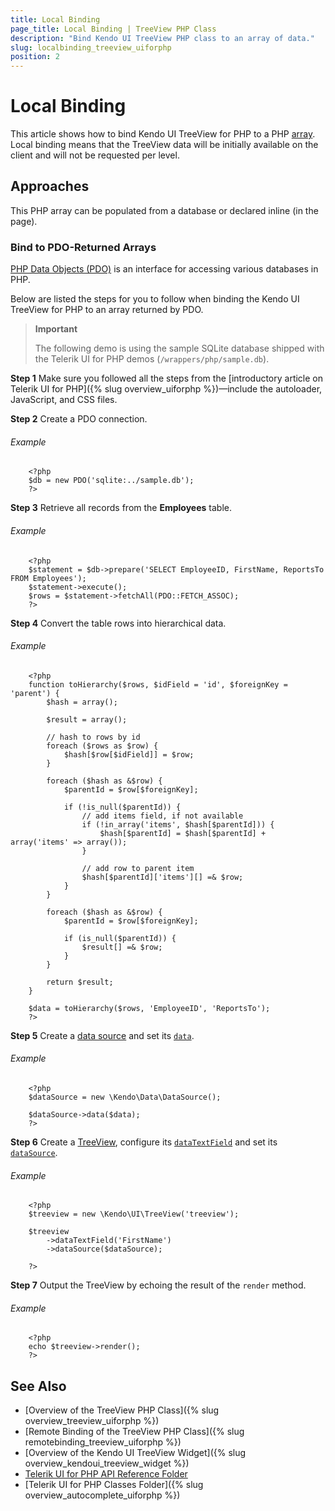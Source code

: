 ```yaml
---
title: Local Binding
page_title: Local Binding | TreeView PHP Class
description: "Bind Kendo UI TreeView PHP class to an array of data."
slug: localbinding_treeview_uiforphp
position: 2
---
```


# Local Binding

This article shows how to bind Kendo UI TreeView for PHP to a PHP [array](http://php.net/manual/en/language.types.array.php). Local binding means that the TreeView data will be initially available on the client and will not be requested per level.

## Approaches

This PHP array can be populated from a database or declared inline (in the page).

### Bind to PDO-Returned Arrays

[PHP Data Objects (PDO)](http://www.php.net/manual/en/intro.pdo.php) is an interface for accessing various databases in PHP.

Below are listed the steps for you to follow when binding the Kendo UI TreeView for PHP to an array returned by PDO.

> **Important**
>
> The following demo is using the sample SQLite database shipped with the Telerik UI for PHP demos (`/wrappers/php/sample.db`).

**Step 1** Make sure you followed all the steps from the [introductory article on Telerik UI for PHP]({% slug overview_uiforphp %})&mdash;include the autoloader, JavaScript, and CSS files.

**Step 2** Create a PDO connection.

###### Example

        <?php
        $db = new PDO('sqlite:../sample.db');
        ?>

**Step 3** Retrieve all records from the **Employees** table.

###### Example

        <?php
        $statement = $db->prepare('SELECT EmployeeID, FirstName, ReportsTo FROM Employees');
        $statement->execute();
        $rows = $statement->fetchAll(PDO::FETCH_ASSOC);
        ?>

**Step 4** Convert the table rows into hierarchical data.

###### Example

        <?php
        function toHierarchy($rows, $idField = 'id', $foreignKey = 'parent') {
            $hash = array();

            $result = array();

            // hash to rows by id
            foreach ($rows as $row) {
                $hash[$row[$idField]] = $row;
            }

            foreach ($hash as &$row) {
                $parentId = $row[$foreignKey];

                if (!is_null($parentId)) {
                    // add items field, if not available
                    if (!in_array('items', $hash[$parentId])) {
                        $hash[$parentId] = $hash[$parentId] + array('items' => array());
                    }

                    // add row to parent item
                    $hash[$parentId]['items'][] =& $row;
                }
            }

            foreach ($hash as &$row) {
                $parentId = $row[$foreignKey];

                if (is_null($parentId)) {
                    $result[] =& $row;
                }
            }

            return $result;
        }

        $data = toHierarchy($rows, 'EmployeeID', 'ReportsTo');
        ?>

**Step 5** Create a [data source](/api/php/Kendo/Data/DataSource) and set its [`data`](/api/php/Kendo/Data/DataSource#data).

###### Example

        <?php
        $dataSource = new \Kendo\Data\DataSource();

        $dataSource->data($data);
        ?>

**Step 6** Create a [TreeView](/api/php/Kendo/UI/TreeView), configure its [`dataTextField`](/api/php/Kendo/UI/TreeView#dataTextField) and set its [`dataSource`](/api/php/Kendo/UI/TreeView#datasource).

###### Example

        <?php
        $treeview = new \Kendo\UI\TreeView('treeview');

        $treeview
            ->dataTextField('FirstName')
            ->dataSource($dataSource);

        ?>

**Step 7** Output the TreeView by echoing the result of the `render` method.

###### Example

        <?php
        echo $treeview->render();
        ?>

## See Also

* [Overview of the TreeView PHP Class]({% slug overview_treeview_uiforphp %})
* [Remote Binding of the TreeView PHP Class]({% slug remotebinding_treeview_uiforphp %})
* [Overview of the Kendo UI TreeView Widget]({% slug overview_kendoui_treeview_widget %})
* [Telerik UI for PHP API Reference Folder](/api/php/Kendo/UI/AutoComplete)
* [Telerik UI for PHP Classes Folder]({% slug overview_autocomplete_uiforphp %})
